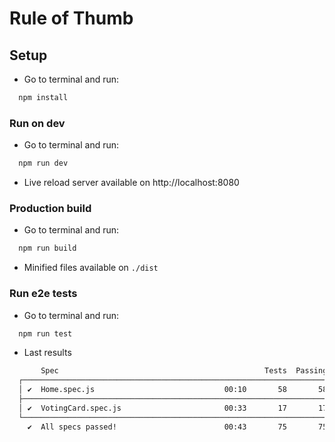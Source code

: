 # Rule of Thumb

## Setup
- Go to terminal and run:
```bash
  npm install
```

### Run on dev
- Go to terminal and run:
```bash
  npm run dev
```
- Live reload server available on http://localhost:8080

### Production build
- Go to terminal and run:
```bash
  npm run build
```
- Minified files available on `./dist`

### Run e2e tests
- Go to terminal and run:
```bash
  npm run test
```
- Last results
```bash
       Spec                                              Tests  Passing  Failing  Pending  Skipped  
  ┌────────────────────────────────────────────────────────────────────────────────────────────────┐
  │ ✔  Home.spec.js                             00:10       58       58        -        -        - │
  ├────────────────────────────────────────────────────────────────────────────────────────────────┤
  │ ✔  VotingCard.spec.js                       00:33       17       17        -        -        - │
  └────────────────────────────────────────────────────────────────────────────────────────────────┘
    ✔  All specs passed!                        00:43       75       75        -        -        -  
```